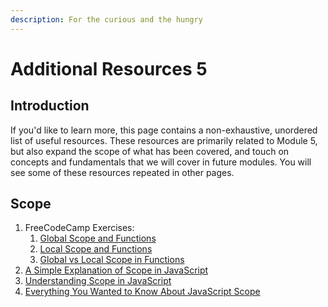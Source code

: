 ```yaml
---
description: For the curious and the hungry
---
```


# Additional Resources 5

## Introduction <a href="#introduction" id="introduction"></a>

If you'd like to learn more, this page contains a non-exhaustive, unordered list of useful resources. These resources are primarily related to Module 5, but also expand the scope of what has been covered, and touch on concepts and fundamentals that we will cover in future modules. You will see some of these resources repeated in other pages.

## Scope

1. FreeCodeCamp Exercises:
   1. [Global Scope and Functions](https://www.freecodecamp.org/learn/javascript-algorithms-and-data-structures/basic-javascript/global-scope-and-functions)
   2. [Local Scope and Functions](https://www.freecodecamp.org/learn/javascript-algorithms-and-data-structures/basic-javascript/local-scope-and-functions)
   3. [Global vs Local Scope in Functions](https://www.freecodecamp.org/learn/javascript-algorithms-and-data-structures/basic-javascript/global-vs--local-scope-in-functions)
2. [A Simple Explanation of Scope in JavaScript](https://dmitripavlutin.com/javascript-scope/)
3. [Understanding Scope in JavaScript](https://www.digitalocean.com/community/tutorials/understanding-scope-in-javascript)
4. [Everything You Wanted to Know About JavaScript Scope](https://ultimatecourses.com/blog/everything-you-wanted-to-know-about-javascript-scope)

